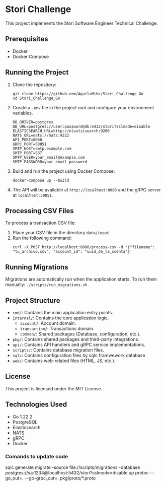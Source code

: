# Stori Challenge

This project implements the Stori Software Engineer Technical Challenge.

## Prerequisites

- Docker
- Docker Compose

## Running the Project

1. Clone the repository:
   ```
   git clone https://github.com/AguilaMike/Stori_Challenge_Go
   cd Stori_Challenge_Go
   ```
2. Create a `.env` file in the project root and configure your environment variables.
    ```
    DB_DRIVER=postgres
    DB_URL=postgres://user:password@db:5432/stori?sslmode=disable
    ELASTICSEARCH_URL=http://elasticsearch:9200
    NATS_URL=nats://nats:4222
    API_PORT=8080
    GRPC_PORT=50051
    SMTP_HOST=smtp.example.com
    SMTP_PORT=587
    SMTP_USER=your_email@example.com
    SMTP_PASSWORD=your_email_password
    ```
3. Build and run the project using Docker Compose:
    ```
    docker-compose up --build
    ```
4. The API will be available at `http://localhost:8080` and the gRPC server at `localhost:50051`.

## Processing CSV Files

To process a transaction CSV file:

1. Place your CSV file in the directory `data/input`.
2. Run the following command:
   ```
   curl -X POST http://localhost:8080/process-csv -d '{"filename": "tu_archivo.csv", "account_id": "uuid_de_la_cuenta"}'
   ```

## Running Migrations

Migrations are automatically run when the application starts. To run them manually:
    ```
    ./scripts/run_migrations.sh
    ```

## Project Structure

- `cmd/`: Contains the main application entry points.
- `internal/`: Contains the core application logic.
  - `account/`: Account domain.
  - `transaction/`: Transactions domain.
  - `common/`: Shared packages (Database, configuration, etc.).
- `pkg/`: Contains shared packages and third-party integrations.
- `api/`: Contains API handlers and gRPC service implementations.
- `scripts/`: Contains database migration files.
- `sqlc`: Contains configuration files by sqlc framwework database
- `web/`: Contains web-related files (HTML, JS, etc.).

## License

This project is licensed under the MIT License.

## Technologies Used

- Go 1.22.2
- PostgreSQL
- Elasticsearch
- NATS
- gRPC
- Docker


### Comands to update code
sqlc generate
migrate -source file://scripts/migrations -database postgres://sa:1234@localhost:5432/stori?sslmode=disable up
protoc --go_out=. --go-grpc_out=. pkg/proto/*.proto
